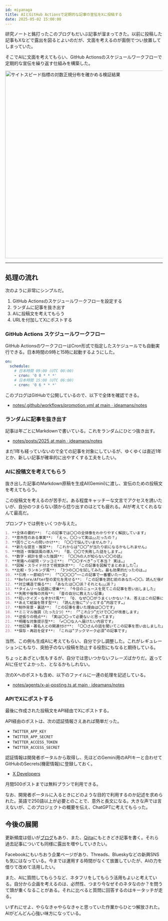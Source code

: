 ```yaml
---
id: miyanaga
title: AIとGitHub Actionsで定期的な記事の宣伝をXに投稿する
date: 2025-05-02 15:00:00
---
```


研究ノートと銘打ったこのブログもだいぶ記事が溜まってきた。以前に投稿した記事もXなどで露出を図るとよいのだが、文面を考えるのが面倒でつい放置してしまっていた。

そこでAIに文面を考えてもらい、GitHub Actionsのスケジュールワークフローで定期的な宣伝を繰り返す仕組みを構築した。

<img src="https://assets.ideamans.com/miyanaga/images/2025/05/site-speed-lognormal-distribution-verification.png" alt="サイトスピード指標の対数正規分布を確かめる検証結果" width="600" />

---

## 処理の流れ

次のように非常にシンプルだ。

1. GitHub Actionsのスケジュールワークフローを設定する
2. ランダムに記事を抜き出す
3. AIに投稿文を考えてもらう
4. URLを付加してXにポストする

### GitHub Actions スケジュールワークフロー

GitHub ActionsのワークフローはCron形式で指定したスケジュールでも自動実行できる。日本時間の9時と15時に起動するようにした。

```yaml
on:
  schedule:
    # 日本時間 09:00 (UTC 00:00)
    - cron: '0 0 * * *'
    # 日本時間 15:00 (UTC 06:00)
    - cron: '0 6 * * *'
```

このブログはGitHubで公開しているので、以下で全体を確認できる。

- [notes/.github/workflows/promotion.yml at main · ideamans/notes](https://github.com/ideamans/notes/blob/main/.github/workflows/promotion.yml)

### ランダムに記事を抜き出す

記事は年ごとにMarkdownで書いている。これをランダムにひとつ抜き出す。

- [notes/posts/2025 at main · ideamans/notes](https://github.com/ideamans/notes/tree/main/posts/2025)

まだ1年も経っていないので全ての記事を対象にしているが、ゆくゆくは直近1年とか、新しい記事が確率的に出やすくする工夫をしたい。

### AIに投稿文を考えてもらう

抜き出した記事のMarkdown原稿を生成AI(Gemini)に渡し、宣伝のための投稿文を考えてもらう。

この投稿文を考えるのが苦手だ。ある程度キャッチーな文言でアクセスを誘いたいが、自分のつまらない頭から捻り出すのはとても疲れる。AIが考えてくれるなんて最高だ。

プロンプトでは例をいくつか与えた。

```markdown
1. **全体の要約**: 「この記事では〇〇の全体像をわかりやすく解説しています」
2. **意外性のある事実**: 「えっ、〇〇って実は△△だったの？」
3. **困りごとへの問いかけ**: 「〇〇で悩んでいませんか？」
4. **新たな提言・推奨**: 「これからは“〇〇”が当たり前になるかもしれません」
5. **物語・体験談風の導入**: 「昔、〇〇で失敗した話をします…」
6. **数字・統計を使った強調**: 「〇〇%の人が知らない〇〇の話」
7. **常識への疑問・ツッコミ**: 「“〇〇すべき”って本当？ 実は…」
8. **図解・スライド付きで視覚訴求**: 「この記事を図解でまとめました👇」
9. **比較・ランキング風**: 「3つの〇〇を試してみた。最も効果的だったのは…」
10. **引用・一節紹介**: 「“〇〇〇〇”──この記事で一番響いた一文」
11. **Before/After型の変化を見せる**: 「この記事を読む前のあなた→〇〇。読んだ後のあなた→△△」
12. **対立構造で煽る**: 「あなたは〇〇派？それとも△△派？」
13. **タイムリーな話題に便乗**: 「今日のニュースを見てこの記事を思い出しました」
14. **失敗や後悔の共有**: 「昔の自分に教えたい記事」
15. **短いクイズ・なぞかけ風**: 「Q. なぜ〇〇がうまくいかない？A. 答えはこの記事に👇」
16. **あえて結論を隠す型**: 「読んだ後に“ゾッとする”内容です…」
17. **制作背景・裏話**: 「この記事を書いた理由は〇〇です」
18. **ミニマル強調（たった1つ）**: 「“これ1つ”だけで〇〇が改善します」
19. **逆張りの視点**: 「実は〇〇って必要ないと思ってます」
21. **明確な対象提示型**: 「✔〇〇な人へ届けたい内容です」
22. **他記事・著名人との関連付け**: 「〇〇さんの話を聞いてこの記事を思い出しました」
23. **保存・再訪を促す**: 「これは“ブックマーク必須”の記事です」
```

当然、この例も生成AIに考えてもらい、自分で少し調整した。これがレギュレーションにもなり、突拍子のない投稿を防止する役割にもなると期待している。

ちょっとあざとい気もするが、自分では思いつかないフレーズばかりだ。返ってAIに任せてよかった、となるかもしれない。

次のXへのポストも含め、以下のファイルに一連の処理を記述している。

- [notes/agents/x-ai-posting.ts at main · ideamans/notes](https://github.com/ideamans/notes/blob/main/agents/x-ai-posting.ts#L72)

### APIでXにポストする

最後に作成された投稿文をAPI経由でXにポストする。

API経由のポストは、次の認証情報さえあれば簡単だった。

- `TWITTER_APP_KEY`
- `TWITTER_APP_SECRET`
- `TWITTER_ACCESS_TOKEN`
- `TWITTER_ACCESS_SECRET`

認証情報は開発者ポータルから取得し、先ほどのGemini用のAPIキーと合わせてGitHubのSecrets(機密情報)に登録しておく。

- [X Developers](https://developer.x.com/en/portal/dashboard)

月間500ポストまでは無料プランで利用できる。

なお、開発者ポータルに入るときにどのような目的で利用するのか記述を求められた。英語で250語以上が必要とのことで、意外と長文になる。大きな声では言えないが、このプロジェクトの概要を伝え、ChatGPTに考えてもらった。

## 今後の展開

更新頻度は低いが[ブログ](https://blog.ideamans.com/)もあり、また、[Qiita](https://qiita.com/)にもときどき記事を書く。それら過去記事についても同様に露出を増やしていきたい。

Facebookにもいちおう企業ページがあり、Threads、Blueskyなどの新興SNSも気にはなっている。今までは運用する時間がなくて放置していたが、AIの力を借りて改めて活用したい。

また、AIに質問してもらうなど、ネタフリをしてもらう活用もよいと考えている。自分から企画を考えるのは、必然性、つまり今なぜそのネタなのか？を問うて頭が重くなることがある。それに比べると質問に回答するのはキータッチが走る。

いずれにせよ、やらなきゃやらなきゃと思っていた作業からひとつ解放された。AIがどんどん心強い味方になっている。
